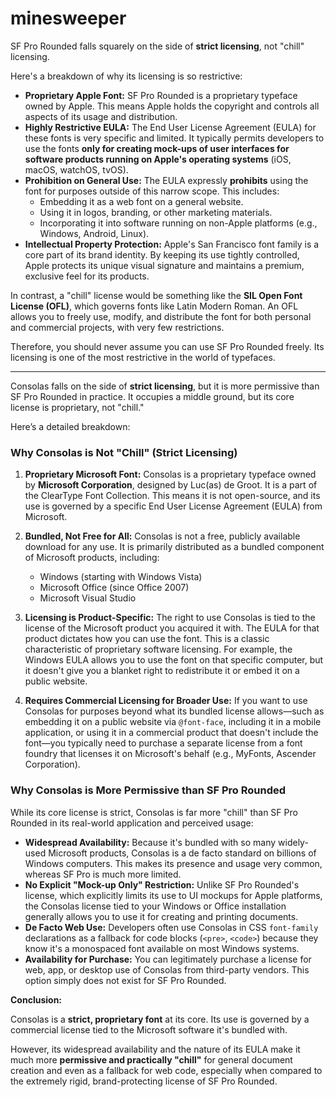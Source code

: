 # minesweeper

SF Pro Rounded falls squarely on the side of **strict licensing**, not "chill" licensing.

Here's a breakdown of why its licensing is so restrictive:

* **Proprietary Apple Font:** SF Pro Rounded is a proprietary typeface owned by Apple. This means Apple holds the copyright and controls all aspects of its usage and distribution.
* **Highly Restrictive EULA:** The End User License Agreement (EULA) for these fonts is very specific and limited. It typically permits developers to use the fonts **only for creating mock-ups of user interfaces for software products running on Apple's operating systems** (iOS, macOS, watchOS, tvOS).
* **Prohibition on General Use:** The EULA expressly **prohibits** using the font for purposes outside of this narrow scope. This includes:
    * Embedding it as a web font on a general website.
    * Using it in logos, branding, or other marketing materials.
    * Incorporating it into software running on non-Apple platforms (e.g., Windows, Android, Linux).
* **Intellectual Property Protection:** Apple's San Francisco font family is a core part of its brand identity. By keeping its use tightly controlled, Apple protects its unique visual signature and maintains a premium, exclusive feel for its products.

In contrast, a "chill" license would be something like the **SIL Open Font License (OFL)**, which governs fonts like Latin Modern Roman. An OFL allows you to freely use, modify, and distribute the font for both personal and commercial projects, with very few restrictions.

Therefore, you should never assume you can use SF Pro Rounded freely. Its licensing is one of the most restrictive in the world of typefaces.

----------

Consolas falls on the side of **strict licensing**, but it is more permissive than SF Pro Rounded in practice. It occupies a middle ground, but its core license is proprietary, not "chill."

Here’s a detailed breakdown:

### Why Consolas is Not "Chill" (Strict Licensing)

1.  **Proprietary Microsoft Font:** Consolas is a proprietary typeface owned by **Microsoft Corporation**, designed by Luc(as) de Groot. It is a part of the ClearType Font Collection. This means it is not open-source, and its use is governed by a specific End User License Agreement (EULA) from Microsoft.

2.  **Bundled, Not Free for All:** Consolas is not a free, publicly available download for any use. It is primarily distributed as a bundled component of Microsoft products, including:
    * Windows (starting with Windows Vista)
    * Microsoft Office (since Office 2007)
    * Microsoft Visual Studio

3.  **Licensing is Product-Specific:** The right to use Consolas is tied to the license of the Microsoft product you acquired it with. The EULA for that product dictates how you can use the font. This is a classic characteristic of proprietary software licensing. For example, the Windows EULA allows you to use the font on that specific computer, but it doesn't give you a blanket right to redistribute it or embed it on a public website.

4.  **Requires Commercial Licensing for Broader Use:** If you want to use Consolas for purposes beyond what its bundled license allows—such as embedding it on a public website via `@font-face`, including it in a mobile application, or using it in a commercial product that doesn't include the font—you typically need to purchase a separate license from a font foundry that licenses it on Microsoft's behalf (e.g., MyFonts, Ascender Corporation).

### Why Consolas is More Permissive than SF Pro Rounded

While its core license is strict, Consolas is far more "chill" than SF Pro Rounded in its real-world application and perceived usage:

* **Widespread Availability:** Because it's bundled with so many widely-used Microsoft products, Consolas is a de facto standard on billions of Windows computers. This makes its presence and usage very common, whereas SF Pro is much more limited.
* **No Explicit "Mock-up Only" Restriction:** Unlike SF Pro Rounded's license, which explicitly limits its use to UI mockups for Apple platforms, the Consolas license tied to your Windows or Office installation generally allows you to use it for creating and printing documents.
* **De Facto Web Use:** Developers often use Consolas in CSS `font-family` declarations as a fallback for code blocks (`<pre>`, `<code>`) because they know it's a monospaced font available on most Windows systems.
* **Availability for Purchase:** You can legitimately purchase a license for web, app, or desktop use of Consolas from third-party vendors. This option simply does not exist for SF Pro Rounded.

**Conclusion:**

Consolas is a **strict, proprietary font** at its core. Its use is governed by a commercial license tied to the Microsoft software it's bundled with.

However, its widespread availability and the nature of its EULA make it much more **permissive and practically "chill"** for general document creation and even as a fallback for web code, especially when compared to the extremely rigid, brand-protecting license of SF Pro Rounded.
